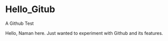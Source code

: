 # Hello_Gitub
A Github Test

Hello, Naman here. Just wanted to experiment with Github and its features.
